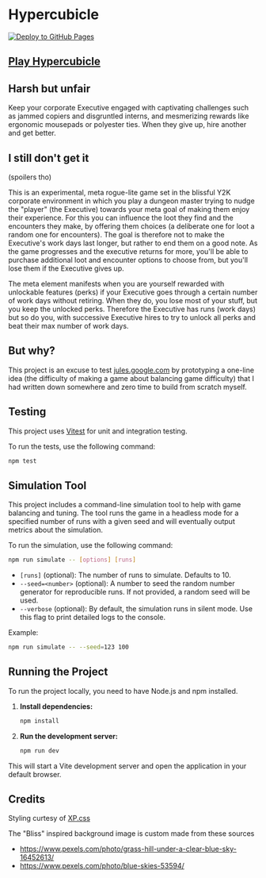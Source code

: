 # Hypercubicle

[![Deploy to GitHub Pages](https://github.com/t0mg/hypercubicle/actions/workflows/deploy.yml/badge.svg)](https://github.com/t0mg/hypercubicle/actions/workflows/deploy.yml)

## [Play Hypercubicle](https://t0mg.github.io/hypercubicle)

## Harsh but unfair

Keep your corporate Executive engaged with captivating challenges such as jammed copiers and disgruntled interns, and mesmerizing rewards like ergonomic mousepads or polyester ties. When they give up, hire another and get better.

## I still don't get it 

(spoilers tho)

This is an experimental, meta rogue-lite game set in the blissful Y2K corporate environment in which you play a dungeon master trying to nudge the "player" (the Executive) towards your meta goal of making them enjoy their experience. For this you can influence the loot they find and the encounters they make, by offering them choices (a deliberate one for loot a random one for encounters). The goal is therefore not to make the Executive's work days last longer, but rather to end them on a good note. As the game progresses and the executive returns for more, you'll be able to purchase additional loot and encounter options to choose from, but you'll lose them if the Executive gives up.

The meta element manifests when you are yourself rewarded with unlockable features (perks) if your Executive goes through a certain number of work days without retiring. When they do, you lose most of your stuff, but you keep the unlocked perks. Therefore the Executive has runs (work days) but so do you, with successive Executive hires to try to unlock all perks and beat their max number of work days.

## But why?

This project is an excuse to test [jules.google.com](https://jules.google.com) by prototyping a one-line idea (the difficulty of making a game about balancing game difficulty) that I had written down somewhere and zero time to build from scratch myself.

## Testing

This project uses [Vitest](https://vitest.dev/) for unit and integration testing.

To run the tests, use the following command:

```bash
npm test
```

## Simulation Tool

This project includes a command-line simulation tool to help with game balancing and tuning. The tool runs the game in a headless mode for a specified number of runs with a given seed and will eventually output metrics about the simulation.

To run the simulation, use the following command:

```bash
npm run simulate -- [options] [runs]
```

-   `[runs]` (optional): The number of runs to simulate. Defaults to 10.
-   `--seed=<number>` (optional): A number to seed the random number generator for reproducible runs. If not provided, a random seed will be used.
-   `--verbose` (optional): By default, the simulation runs in silent mode. Use this flag to print detailed logs to the console.

Example:
```bash
npm run simulate -- --seed=123 100
```

## Running the Project

To run the project locally, you need to have Node.js and npm installed.

1.  **Install dependencies:**
    ```bash
    npm install
    ```

2.  **Run the development server:**
    ```bash
    npm run dev
    ```

This will start a Vite development server and open the application in your default browser.

## Credits

Styling curtesy of [XP.css ](https://botoxparty.github.io/XP.css)

The "Bliss" inspired background image is custom made from these sources
- https://www.pexels.com/photo/grass-hill-under-a-clear-blue-sky-16452613/
- https://www.pexels.com/photo/blue-skies-53594/
